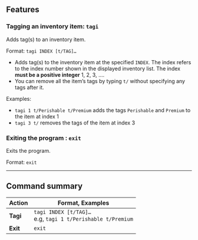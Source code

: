 ## Features

### Tagging an inventory item: `tagi`

Adds tag(s) to an inventory item.

Format: `tagi INDEX [t/TAG]…​`

* Adds tag(s) to the inventory item at the specified `INDEX`. 
  The index refers to the index number shown in the displayed inventory list. The index **must be a positive integer** 1, 2, 3, …​.
* You can remove all the item’s tags by typing `t/` without
  specifying any tags after it.

Examples:
* `tagi 1 t/Perishable t/Premium` adds the tags `Perishable` and `Premium` to
  the item at index 1
* `tagi 3 t/` removes the tags of the item at index 3

### Exiting the program : `exit`

Exits the program.

Format: `exit`

--------------------------------------------------------------------------------------------------

## Command summary

Action | Format, Examples
--------|------------------
**Tagi** | `tagi INDEX [t/TAG]…​` <br> e.g, `tagi 1 t/Perishable t/Premium`
**Exit** | `exit`
